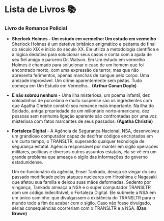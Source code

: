 # Lista de Livros :books:

### **Livro de Romance Policial**

- **Sherlock Holmes - Um estudo em vermelho: Um estudo em vermelho** - Sherlock Holmes é um detetive britânico enigmático e pedante do final do século XIX e início do século XX. Ele utiliza a metodologia científica e a lógica dedutiva para solucionar seus casos e conta com a ajuda de seu fiel amigo e parceiro Dr. Watson. Em Um estudo em vermelho Holmes é chamado para solucionar o caso de um homem que foi encontrado morto, com uma expressão de terror, mas que não apresenta ferimentos, apenas manchas de sangue pelo corpo. Uma amizade improvável. Um crime aparentemente sem pistas. Tudo começa em Um Estudo em Vermelho... **(Arthur Conan Doyle)** 
- **E não sobrou nenhum** - Uma ilha misteriosa, um poema infantil, dez soldadinhos de porcelana e muito suspense são os ingredientes com que Agatha Christie constrói seu romance mais importante. Na ilha do Soldado, antiga propriedade de um milionário norte-americano, dez pessoas sem nenhuma ligação aparente são confrontadas por uma voz misteriosa com fatos marcantes de seus passados.  **(Agatha Christie)**
- **Fortaleza Digital** - A Agência de Segurança Nacional, NSA, desenvolveu um grandioso computador capaz de decifrar códigos encriptados em um curto tempo, o TRANSLTR, superando qualquer tecnologia de segurança estatal. Agência responsável por manter em sigilo operações militares, políticas e diversos outros assuntos estatais, ela se vê em um grande problema que ameaça o sigilo das informações do governo estadunidense.

  Um ex-funcionário da agência, Ensei Tankado, deseja se vingar do seu passado modificado pelos ataques nucleares em Hiroshima e Nagasaki que afetou sua família e deixou suas mãos deformadas. Sedento por vingança, Tankado ameaça a NSA e o super computador TRANSLTR com um código indecifrável, o Fortaleza Digital. Ele submete a NSA em um único caminho: que divulgassem a existência do TRANSLTR para o mundo todo a fim de acabar com o sigilo. Caso não fosse divulgado, sérias consequências ocorreriam com o TRANSLTR e a NSA. **(Dan Brown)**











